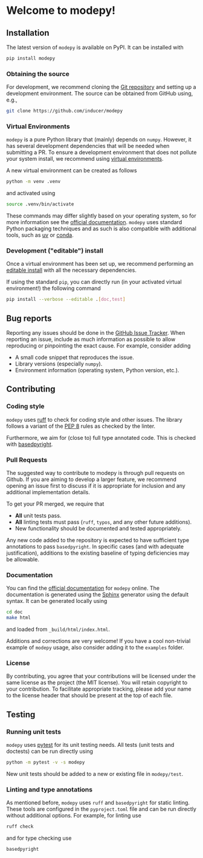 # Welcome to modepy!

## Installation

The latest version of `modepy` is available on PyPI. It can be installed with
```sh
pip install modepy
```

### Obtaining the source

For development, we recommend cloning the [Git
repository](https://github.com/inducer/modepy) and setting up a development
environment. The source can be obtained from GitHub using, e.g., 
```sh
git clone https://github.com/inducer/modepy
```

### Virtual Environments

`modepy` is a pure Python library that (mainly) depends on `numpy`. However, it
has several development dependencies that will be needed when submitting a PR.
To ensure a development environment that does not pollute your system install,
we recommend using [virtual
environments](https://docs.python.org/3/library/venv.html).

A new virtual environment can be created as follows
```sh
python -m venv .venv
```
and activated using
```sh
source .venv/bin/activate
```

These commands may differ slightly based on your operating system, so for more
information see the [official
documentation](https://packaging.python.org/en/latest/guides/installing-using-pip-and-virtual-environments/#create-and-use-virtual-environments).
`modepy` uses standard Python packaging techniques and as such is also
compatible with additional tools, such as [uv](https://docs.astral.sh/uv/pip/environments/) or
[conda](https://docs.conda.io/projects/conda/en/latest/index.html).

### Development ("editable") install

Once a virtual environment has been set up, we recommend performing an [editable
install](https://setuptools.pypa.io/en/latest/userguide/development_mode.html)
with all the necessary dependencies.

If using the standard `pip`, you can directly run (in your activated virtual
environment!) the following command
```sh
pip install --verbose --editable .[doc,test]
```

## Bug reports

Reporting any issues should be done in the [GitHub Issue
Tracker](https://github.com/inducer/modepy/issues). When reporting an issue,
include as much information as possible to allow reproducing or pinpointing the
exact cause. For example, consider adding

* A small code snippet that reproduces the issue.
* Library versions (especially `numpy`).
* Environment information (operating system, Python version, etc.).

## Contributing


### Coding style

`modepy` uses [ruff](https://github.com/astral-sh/ruff) to check for coding
style and other issues. The library follows a variant of the  [PEP
8](https://peps.python.org/pep-0008/) rules as checked by the linter.

Furthermore, we aim for (close to) full type annotated code. This is checked
with [basedpyright](https://docs.basedpyright.com/latest/).

### Pull Requests

The suggested way to contribute to modepy is through pull requests
on Github. If you are aiming to develop a
larger feature, we recommend opening an issue first to discuss if it is
appropriate for inclusion and any additional implementation details.

To get your PR merged, we require that
* **All** unit tests pass.
* **All** linting tests must pass (`ruff`, `typos`, and any other future additions).
* New functionality should be documented and tested appropriately.

Any new code added to the repository is expected to have sufficient type
annotations to pass `basedpyright`. In specific cases (and with adequate
justification), additions to the existing baseline of typing deficiencies may
be allowable.

### Documentation

You can find the [official documentation](https://documen.tician.de/modepy) for
`modepy` online. The documentation is generated using the
[Sphinx](https://www.sphinx-doc.org/) generator using the default syntax. It
can be generated locally using
```sh
cd doc
make html
```
and loaded from `_build/html/index.html`.

Additions and corrections are very welcome! If you have a cool non-trivial
example of `modepy` usage, also consider adding it to the `examples` folder.

### License

By contributing, you agree that your contributions will be licensed under the
same license as the project (the MIT license). You will retain copyright to your
contribution. To facilitate appropriate tracking, please add your name to
the license header that should be present at the top of each file.

## Testing

### Running unit tests

`modepy` uses [pytest](https://docs.pytest.org/en/stable/) for its unit testing
needs. All tests (unit tests and doctests) can be run directly using 
```sh
python -m pytest -v -s modepy
```

New unit tests should be added to a new or existing file in `modepy/test`.

### Linting and type annotations

As mentioned before, `modepy` uses `ruff` and `basedpyright` for static
linting. These tools are configured in the `pyproject.toml` file and can be run
directly without additional options. For example, for linting use
```sh
ruff check
```
and for type checking use
```sh
basedpyright
```

